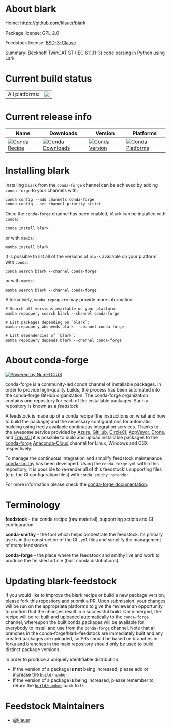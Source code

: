 About blark
===========

Home: https://github.com/klauer/blark

Package license: GPL-2.0

Feedstock license: [BSD-3-Clause](https://github.com/conda-forge/blark-feedstock/blob/main/LICENSE.txt)

Summary: Beckhoff TwinCAT ST (IEC 61131-3) code parsing in Python using Lark

Current build status
====================


<table><tr><td>All platforms:</td>
    <td>
      <a href="https://dev.azure.com/conda-forge/feedstock-builds/_build/latest?definitionId=9290&branchName=main">
        <img src="https://dev.azure.com/conda-forge/feedstock-builds/_apis/build/status/blark-feedstock?branchName=main">
      </a>
    </td>
  </tr>
</table>

Current release info
====================

| Name | Downloads | Version | Platforms |
| --- | --- | --- | --- |
| [![Conda Recipe](https://img.shields.io/badge/recipe-blark-green.svg)](https://anaconda.org/conda-forge/blark) | [![Conda Downloads](https://img.shields.io/conda/dn/conda-forge/blark.svg)](https://anaconda.org/conda-forge/blark) | [![Conda Version](https://img.shields.io/conda/vn/conda-forge/blark.svg)](https://anaconda.org/conda-forge/blark) | [![Conda Platforms](https://img.shields.io/conda/pn/conda-forge/blark.svg)](https://anaconda.org/conda-forge/blark) |

Installing blark
================

Installing `blark` from the `conda-forge` channel can be achieved by adding `conda-forge` to your channels with:

```
conda config --add channels conda-forge
conda config --set channel_priority strict
```

Once the `conda-forge` channel has been enabled, `blark` can be installed with `conda`:

```
conda install blark
```

or with `mamba`:

```
mamba install blark
```

It is possible to list all of the versions of `blark` available on your platform with `conda`:

```
conda search blark --channel conda-forge
```

or with `mamba`:

```
mamba search blark --channel conda-forge
```

Alternatively, `mamba repoquery` may provide more information:

```
# Search all versions available on your platform:
mamba repoquery search blark --channel conda-forge

# List packages depending on `blark`:
mamba repoquery whoneeds blark --channel conda-forge

# List dependencies of `blark`:
mamba repoquery depends blark --channel conda-forge
```


About conda-forge
=================

[![Powered by
NumFOCUS](https://img.shields.io/badge/powered%20by-NumFOCUS-orange.svg?style=flat&colorA=E1523D&colorB=007D8A)](https://numfocus.org)

conda-forge is a community-led conda channel of installable packages.
In order to provide high-quality builds, the process has been automated into the
conda-forge GitHub organization. The conda-forge organization contains one repository
for each of the installable packages. Such a repository is known as a *feedstock*.

A feedstock is made up of a conda recipe (the instructions on what and how to build
the package) and the necessary configurations for automatic building using freely
available continuous integration services. Thanks to the awesome service provided by
[Azure](https://azure.microsoft.com/en-us/services/devops/), [GitHub](https://github.com/),
[CircleCI](https://circleci.com/), [AppVeyor](https://www.appveyor.com/),
[Drone](https://cloud.drone.io/welcome), and [TravisCI](https://travis-ci.com/)
it is possible to build and upload installable packages to the
[conda-forge](https://anaconda.org/conda-forge) [Anaconda-Cloud](https://anaconda.org/)
channel for Linux, Windows and OSX respectively.

To manage the continuous integration and simplify feedstock maintenance
[conda-smithy](https://github.com/conda-forge/conda-smithy) has been developed.
Using the ``conda-forge.yml`` within this repository, it is possible to re-render all of
this feedstock's supporting files (e.g. the CI configuration files) with ``conda smithy rerender``.

For more information please check the [conda-forge documentation](https://conda-forge.org/docs/).

Terminology
===========

**feedstock** - the conda recipe (raw material), supporting scripts and CI configuration.

**conda-smithy** - the tool which helps orchestrate the feedstock.
                   Its primary use is in the construction of the CI ``.yml`` files
                   and simplify the management of *many* feedstocks.

**conda-forge** - the place where the feedstock and smithy live and work to
                  produce the finished article (built conda distributions)


Updating blark-feedstock
========================

If you would like to improve the blark recipe or build a new
package version, please fork this repository and submit a PR. Upon submission,
your changes will be run on the appropriate platforms to give the reviewer an
opportunity to confirm that the changes result in a successful build. Once
merged, the recipe will be re-built and uploaded automatically to the
`conda-forge` channel, whereupon the built conda packages will be available for
everybody to install and use from the `conda-forge` channel.
Note that all branches in the conda-forge/blark-feedstock are
immediately built and any created packages are uploaded, so PRs should be based
on branches in forks and branches in the main repository should only be used to
build distinct package versions.

In order to produce a uniquely identifiable distribution:
 * If the version of a package **is not** being increased, please add or increase
   the [``build/number``](https://docs.conda.io/projects/conda-build/en/latest/resources/define-metadata.html#build-number-and-string).
 * If the version of a package **is** being increased, please remember to return
   the [``build/number``](https://docs.conda.io/projects/conda-build/en/latest/resources/define-metadata.html#build-number-and-string)
   back to 0.

Feedstock Maintainers
=====================

* [@klauer](https://github.com/klauer/)

